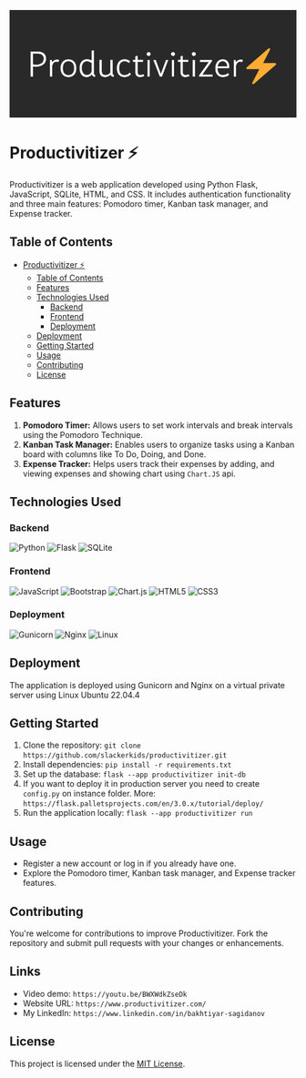 ![productivitizer logo](img/productivitizer.png)

# Productivitizer ⚡

Productivitizer is a web application developed using Python Flask, JavaScript, SQLite, HTML, and CSS. It includes authentication functionality and three main features: Pomodoro timer, Kanban task manager, and Expense tracker.

## Table of Contents

- [Productivitizer ⚡](#productivitizer-)
  - [Table of Contents](#table-of-contents)
  - [Features](#features)
  - [Technologies Used](#technologies-used)
    - [Backend](#backend)
    - [Frontend](#frontend)
    - [Deployment](#deployment)
  - [Deployment](#deployment-1)
  - [Getting Started](#getting-started)
  - [Usage](#usage)
  - [Contributing](#contributing)
  - [License](#license)

## Features

1. **Pomodoro Timer:** Allows users to set work intervals and break intervals using the Pomodoro Technique.
2. **Kanban Task Manager:** Enables users to organize tasks using a Kanban board with columns like To Do, Doing, and Done.
3. **Expense Tracker:** Helps users track their expenses by adding, and viewing expenses and showing chart using `Chart.JS` api.

## Technologies Used

### Backend
![Python](https://img.shields.io/badge/python-3670A0?style=for-the-badge&logo=python&logoColor=ffdd54)
![Flask](https://img.shields.io/badge/flask-%23000.svg?style=for-the-badge&logo=flask&logoColor=white)
![SQLite](https://img.shields.io/badge/sqlite-%2307405e.svg?style=for-the-badge&logo=sqlite&logoColor=white)

### Frontend
![JavaScript](https://img.shields.io/badge/javascript-%23323330.svg?style=for-the-badge&logo=javascript&logoColor=%23F7DF1E)
![Bootstrap](https://img.shields.io/badge/bootstrap-%238511FA.svg?style=for-the-badge&logo=bootstrap&logoColor=white)
![Chart.js](https://img.shields.io/badge/chart.js-F5788D.svg?style=for-the-badge&logo=chart.js&logoColor=white)
![HTML5](https://img.shields.io/badge/html5-%23E34F26.svg?style=for-the-badge&logo=html5&logoColor=white)
![CSS3](https://img.shields.io/badge/css3-%231572B6.svg?style=for-the-badge&logo=css3&logoColor=white)

### Deployment
![Gunicorn](https://img.shields.io/badge/gunicorn-%298729.svg?style=for-the-badge&logo=gunicorn&logoColor=white)
![Nginx](https://img.shields.io/badge/nginx-%23009639.svg?style=for-the-badge&logo=nginx&logoColor=white)
![Linux](https://img.shields.io/badge/Linux-FCC624?style=for-the-badge&logo=linux&logoColor=black)

## Deployment

The application is deployed using Gunicorn and Nginx on a virtual private server using Linux Ubuntu 22.04.4

## Getting Started

1. Clone the repository: `git clone https://github.com/slackerkids/productivitizer.git`
2. Install dependencies: `pip install -r requirements.txt`
3. Set up the database: `flask --app productivitizer init-db`
4. If you want to deploy it in production server you need to create `config.py` on instance folder. More: `https://flask.palletsprojects.com/en/3.0.x/tutorial/deploy/`
5. Run the application locally: `flask --app productivitizer run`

## Usage

- Register a new account or log in if you already have one.
- Explore the Pomodoro timer, Kanban task manager, and Expense tracker features.

## Contributing

 You're welcome for contributions to improve Productivitizer. Fork the repository and submit pull requests with your changes or enhancements.

## Links

- Video demo: `https://youtu.be/BWXWdkZseDk`
- Website URL: `https://www.productivitizer.com/`
- My LinkedIn: `https://www.linkedin.com/in/bakhtiyar-sagidanov`

## License

This project is licensed under the [MIT License](LICENSE).
